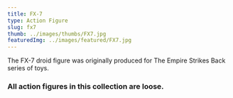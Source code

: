 ```yaml
---
title: FX-7
type: Action Figure
slug: fx7
thumb: ../images/thumbs/FX7.jpg
featuredImg: ../images/featured/FX7.jpg
---
```


The FX-7 droid figure was originally produced for The Empire Strikes Back series of toys.

### All action figures in this collection are loose.
